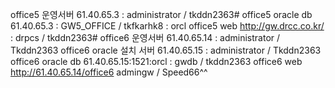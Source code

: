 office5 운영서버	61.40.65.3 : administrator / tkddn2363#
office5 oracle db	61.40.65.3 : GW5_OFFICE / tkfkarhk8 : orcl
office5 web	http://gw.drcc.co.kr/ : drpcs / tkddn2363#
office6 운영서버	61.40.65.14 : administrator / Tkddn2363
office6 oracle 설치 서버	61.40.65.15 : administrator / Tkddn2363
office6 oracle db	61.40.65.15:1521:orcl : gwdb / tkddn2363
office6 web	http://61.40.65.14/office6 admingw / Speed66^^